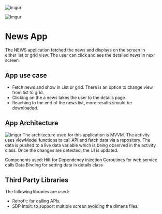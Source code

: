 ![Imgur](https://imgur.com/KSZEQFE.gif)

![Imgur](https://imgur.com/9KQgjSq.jpg)
# News App
The NEWS application fetched the news and displays on the screen in either list or grid view. The user can click and see the detailed news in nexr screen.

## App use case
- Fetch news and show in List or grid. There is an option to change view from list to grid.
- Clicking on the a news takes the user to the details page
- Reaching to the end of the news list, more results should be downloaded.

## App Architecture
![Imgur](https://imgur.com/1HCtlJo.jpg)
The architecture used for this application is MVVM. The activity uses viewModel functions to call API and fetch data via a repository.
The data is pushed to a live data variable which is being observed in the activity class.
Once the changes are detected, the UI is updated.

Components used:
Hilt for Dependency injection
Coroutines for web service calls
Data Binding for setting data in details class

## Third Party Libraries
The following libraries are used:
- Retrofit: for calling APIs.
- SDP intuit: to support multiple screen avoiding the dimens files.
